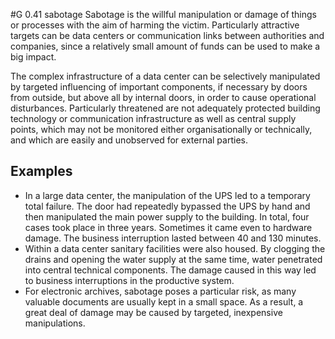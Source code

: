 #G 0.41 sabotage
Sabotage is the willful manipulation or damage of things or processes with the aim of harming the victim. Particularly attractive targets can be data centers or communication links between authorities and companies, since a relatively small amount of funds can be used to make a big impact.

The complex infrastructure of a data center can be selectively manipulated by targeted influencing of important components, if necessary by doors from outside, but above all by internal doors, in order to cause operational disturbances. Particularly threatened are not adequately protected building technology or communication infrastructure as well as central supply points, which may not be monitored either organisationally or technically, and which are easily and unobserved for external parties.



## Examples 
* In a large data center, the manipulation of the UPS led to a temporary total failure. The door had repeatedly bypassed the UPS by hand and then manipulated the main power supply to the building. In total, four cases took place in three years. Sometimes it came even to hardware damage. The business interruption lasted between 40 and 130 minutes.
* Within a data center sanitary facilities were also housed. By clogging the drains and opening the water supply at the same time, water penetrated into central technical components. The damage caused in this way led to business interruptions in the productive system.
* For electronic archives, sabotage poses a particular risk, as many valuable documents are usually kept in a small space. As a result, a great deal of damage may be caused by targeted, inexpensive manipulations.




